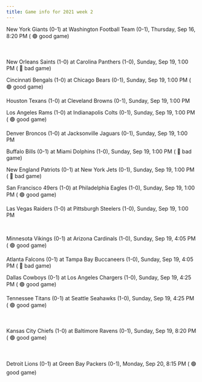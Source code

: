 ```yaml
---
title: Game info for 2021 week 2
---
```

New York Giants (0-1) at Washington Football Team (0-1), Thursday, Sep 16, 8:20 PM (	:green_circle: good game)


<br/>

New Orleans Saints (1-0) at Carolina Panthers (1-0), Sunday, Sep 19, 1:00 PM (	:red_circle: bad game)

Cincinnati Bengals (1-0) at Chicago Bears (0-1), Sunday, Sep 19, 1:00 PM (	:green_circle: good game)

Houston Texans (1-0) at Cleveland Browns (0-1), Sunday, Sep 19, 1:00 PM

Los Angeles Rams (1-0) at Indianapolis Colts (0-1), Sunday, Sep 19, 1:00 PM (	:green_circle: good game)

Denver Broncos (1-0) at Jacksonville Jaguars (0-1), Sunday, Sep 19, 1:00 PM

Buffalo Bills (0-1) at Miami Dolphins (1-0), Sunday, Sep 19, 1:00 PM (	:red_circle: bad game)

New England Patriots (0-1) at New York Jets (0-1), Sunday, Sep 19, 1:00 PM (	:red_circle: bad game)

San Francisco 49ers (1-0) at Philadelphia Eagles (1-0), Sunday, Sep 19, 1:00 PM (	:green_circle: good game)

Las Vegas Raiders (1-0) at Pittsburgh Steelers (1-0), Sunday, Sep 19, 1:00 PM


<br/>

Minnesota Vikings (0-1) at Arizona Cardinals (1-0), Sunday, Sep 19, 4:05 PM (	:green_circle: good game)

Atlanta Falcons (0-1) at Tampa Bay Buccaneers (1-0), Sunday, Sep 19, 4:05 PM (	:red_circle: bad game)

Dallas Cowboys (0-1) at Los Angeles Chargers (1-0), Sunday, Sep 19, 4:25 PM (	:green_circle: good game)

Tennessee Titans (0-1) at Seattle Seahawks (1-0), Sunday, Sep 19, 4:25 PM (	:green_circle: good game)


<br/>

Kansas City Chiefs (1-0) at Baltimore Ravens (0-1), Sunday, Sep 19, 8:20 PM (	:green_circle: good game)


<br/>

Detroit Lions (0-1) at Green Bay Packers (0-1), Monday, Sep 20, 8:15 PM (	:green_circle: good game)

